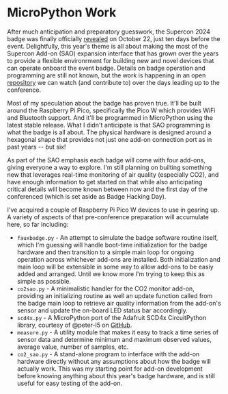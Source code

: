 # MicroPython Work


After much anticipation and preparatory guesswork, the Supercon 2024 badge was finally officially [revealed](https://hackaday.com/2024/10/22/the-2024-hackaday-supercon-sao-badge-reveal/) on October 22, just ten days before the event.  Delightfully, this year's theme is all about making the most of the Supercon Add-on (SAO) expansion interface that has grown over the years to provide a flexible environrment for building new and novel devices that can operate onboard the event badge. Details on badge operation and programming are still not known, but the work is happening in an open [repository](https://github.com/Hack-a-Day/2024-Supercon-8-Add-On-Badge) we can watch (and contribute to) over the days leading up to the conference.

Most of my speculation about the badge has proven true.  It'll be built around the Raspberry Pi Pico, specifically the Pico W which provides WiFi and Bluetooth support.  And it'll be programmed in MicroPython using the latest stable release.  What I didn't anticipate is that SAO programming is what the badge is all about.  The physical hardware is designed around a hexagonal shape that provides not just one add-on connection port as in past years -- but six!

As part of the SAO emphasis each badge will come with four add-ons, giving everyone a way to explore.  I'm still planning on builting something new that leverages real-time monitoring of air quality (especially CO2), and have enough information to get started on that while also anticipating critical details will become known between now and the first day of the conferenced (which is set aside as Badge Hacking Day).

I've acquired a couple of Raspberry Pi Pico W devices to use in gearing up.  A variety of aspects of that pre-conference preparation will accumulate here, so far including:

* `fauxbadge.py` - An attempt to simulate the badge software routine itself, which I'm guessing will handle boot-time initialization for the badge hardware and then transition to a simple main loop for ongoing operation across whichever add-ons are installed.  Both initialization and main loop will be extensible in some way to allow add-ons to be easiy added and arranged.  Until we know more I'm trying to keep this as simple as possible.
* `co2sao.py` - A minimalistic handler for the CO2 monitor add-on, providing an initializing routine as well an update function called from the badge main loop to retrieve air quality information from the add-on's sensor and update the on-board LED status bar accordingly.
* `scd4x.py` - A MicroPython port of the Adafruit SCD4x CircuitPython library, courtesy of @peter-l5 on [GitHub](https://github.com/peter-l5/MicroPython_SCD4X).
* `measure.py` - A utility module that makes it easy to track a time series of sensor data and determine minimum and maximum observed values, average value, number of samples, etc.
* `co2_sao.py` - A stand-alone program to interface with the add-on hardware directly without any assumptions about how the badge will actually work.  This was my starting point for add-on development before knowing anything about this year's badge hardware, and is still useful for easy testing of the add-on.